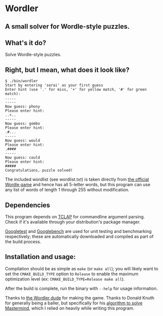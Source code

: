 # Wordler
## A small solver for Wordle-style puzzles.

## What's it do?
Solve Wordle-style puzzles.

## Right, but I mean, what does it look like?

```
$ ./bin/wordler
Start by entering 'serai' as your first guess
Enter hint (use '.' for miss, '+' for yellow match, '#' for green match):
.....
-----
Now guess: phony
Please enter hint:
..+..
-----
Now guess: gombo
Please enter hint:
.#...
-----
Now guess: would
Please enter hint:
.####
-----
Now guess: could
Please enter hint:
#####
Congratulations, puzzle solved!
```

The included wordlist (see wordlist.txt) is taken directly from [the official Wordle game](https://www.powerlanguage.co.uk/wordle/) and hence has all 5-letter words, but this program can use any list of words of length 1 through 255 without modification.

## Dependencies
This program depends on [TCLAP](http://tclap.sourceforge.net/) for commandline argument parsing. Check if it's available through your distribution's package manager.

[Googletest](https://github.com/google/googletest) and [Googlebench](https://github.com/google/benchmark) are used for unit testing and benchmarking respectively; these are automatically downloaded and compiled as part of the build process.

## Installation and usage:

Compilation should be as simple as `make` (or `make all`); you will likely want to set the `CMAKE_BUILD_TYPE` option to `Release` to enable the maximum optimization level (ex: `CMAKE_BUILD_TYPE=Release make all`).

After the build is complete, run the binary with `--help` for usage information.

Thanks to [the Wordler dude](https://twitter.com/powerlanguish/) for making the game.
Thanks to Donald Knuth for generally being a baller, but specifically for his [algorithm to solve Mastermind](http://www.cs.uni.edu/~wallingf/teaching/cs3530/resources/knuth-mastermind.pdf), which I relied on heavily while writing this program.
